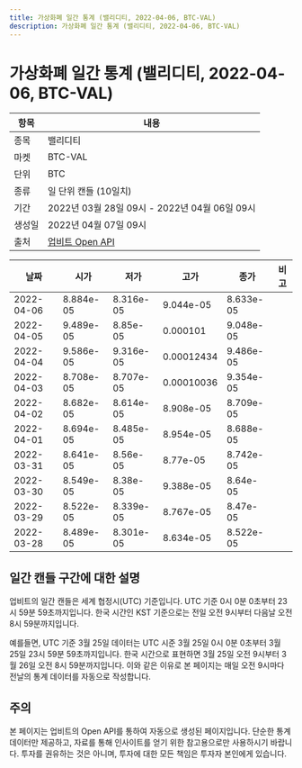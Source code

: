 ```yaml
---
title: 가상화폐 일간 통계 (밸리디티, 2022-04-06, BTC-VAL)
description: 가상화폐 일간 통계 (밸리디티, 2022-04-06, BTC-VAL)
---
```



가상화폐 일간 통계 (밸리디티, 2022-04-06, BTC-VAL)
===

|항목|내용|
|--|--|
|종목|밸리디티|
|마켓|BTC-VAL|
|단위|BTC|
|종류|일 단위 캔들 (10일치)|
|기간|2022년 03월 28일 09시 - 2022년 04월 06일 09시|
|생성일|2022년 04월 07일 09시|
|출처|[업비트 Open API](https://docs.upbit.com)|


|날짜|시가|저가|고가|종가|비고|
|--|--|--|--|--|--|
|2022-04-06|8.884e-05|8.316e-05|9.044e-05|8.633e-05|    |
|2022-04-05|9.489e-05|8.85e-05|0.000101|9.048e-05|    |
|2022-04-04|9.586e-05|9.316e-05|0.00012434|9.486e-05|    |
|2022-04-03|8.708e-05|8.707e-05|0.00010036|9.354e-05|    |
|2022-04-02|8.682e-05|8.614e-05|8.908e-05|8.709e-05|    |
|2022-04-01|8.694e-05|8.485e-05|8.954e-05|8.688e-05|    |
|2022-03-31|8.641e-05|8.56e-05|8.77e-05|8.742e-05|    |
|2022-03-30|8.549e-05|8.38e-05|9.388e-05|8.64e-05|    |
|2022-03-29|8.522e-05|8.339e-05|8.767e-05|8.47e-05|    |
|2022-03-28|8.489e-05|8.301e-05|8.634e-05|8.522e-05|    |


일간 캔들 구간에 대한 설명
---


업비트의 일간 캔들은 세계 협정시(UTC) 기준입니다. 
UTC 기준 0시 0분 0초부터 23시 59분 59초까지입니다. 
한국 시간인 KST 기준으로는 전일 오전 9시부터 다음날 오전 8시 59분까지입니다. 


예를들면, UTC 기준 3월 25일 데이터는 UTC 시준 3월 25일 0시 0분 0초부터 3월 25일 23시 59분 59초까지입니다. 
한국 시간으로 표현하면 3월 25일 오전 9시부터 3월 26일 오전 8시 59분까지입니다. 
이와 같은 이유로 본 페이지는 매일 오전 9시마다 전날의 통계 데이터를 자동으로 작성합니다. 


주의
---


본 페이지는 업비트의 Open API를 통하여 자동으로 생성된 페이지입니다. 
단순한 통계 데이터만 제공하고, 자료를 통해 인사이트를 얻기 위한 참고용으로만 사용하시기 바랍니다. 
투자를 권유하는 것은 아니며, 투자에 대한 모든 책임은 투자자 본인에게 있습니다. 
